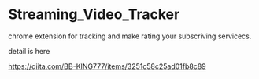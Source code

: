 # Streaming_Video_Tracker
chrome extension for tracking and make rating your subscriving servicecs.

detail is here

https://qiita.com/BB-KING777/items/3251c58c25ad01fb8c89
